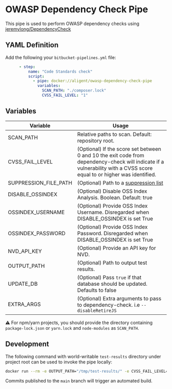 # OWASP Dependency Check Pipe

This pipe is used to perform OWASP dependency checks using [jeremylong/DependencyCheck](https://github.com/jeremylong/DependencyCheck)

## YAML Definition

Add the following your `bitbucket-pipelines.yml` file:

```yaml
      - step:
          name: "Code Standards check"
          script:
            - pipe: docker://aligent/owasp-dependency-check-pipe
              variables:
                SCAN_PATH: "./composer.lock"
                CVSS_FAIL_LEVEL: "1"
```

## Variables

| Variable              | Usage                                                       |
| --------------------- | ----------------------------------------------------------- |
| SCAN_PATH             | Relative paths to scan. Default: repository root. |
| CVSS_FAIL_LEVEL       | (Optional) If the score set between 0 and 10 the exit code from dependency-check will indicate if a vulnerability with a CVSS score equal to or higher was identified. |
| SUPPRESSION_FILE_PATH | (Optional) Path to a [suppression list](https://jeremylong.github.io/DependencyCheck/general/suppression.html) |
| DISABLE_OSSINDEX      | (Optional) Disable OSS Index Analysis. Boolean. Default: true |
| OSSINDEX_USERNAME      | (Optional) Provide OSS Index Username. Disregarded when DISABLE_OSSINDEX is set True |
| OSSINDEX_PASSWORD      | (Optional) Provide OSS Index Password. Disregarded when DISABLE_OSSINDEX is set True |
| NVD_API_KEY          | (Optional) Provide an API key for NVD. |
| OUTPUT_PATH           | (Optional) Path to output test results. |
| UPDATE_DB             | (Optional) Pass `true` if that database should be updated. Defaults to false |
| EXTRA_ARGS            | (Optional) Extra arguments to pass to dependency-check. i.e `--disableRetireJS` |

⚠️ For npm/yarn projects, you should provide the directory containing `package-lock.json` or `yarn.lock` and `node-modules` as `SCAN_PATH`.

## Development

The following command with world-writable `test-results` directory under project root can be used to invoke the pipe locally:

```bash
docker run --rm -e OUTPUT_PATH="/tmp/test-results/" -e CVSS_FAIL_LEVEL=1 -e SCAN_PATH=./composer.lock -v $PWD:/build --workdir=/build aligent/owasp-dependency-check-pipe
```

Commits published to the `main` branch  will trigger an automated build.
